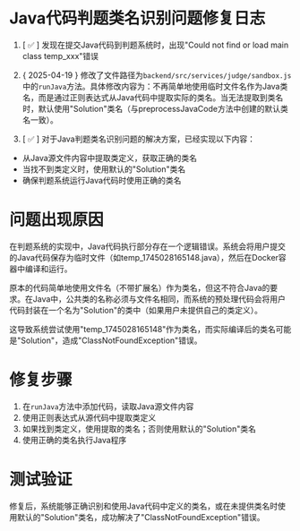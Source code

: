 # Java代码判题类名识别问题修复日志

1. [ ✅ ] 发现在提交Java代码到判题系统时，出现"Could not find or load main class temp_xxx"错误

2. { 2025-04-19 } 修改了文件路径为`backend/src/services/judge/sandbox.js`中的`runJava`方法。具体修改内容为：不再简单地使用临时文件名作为Java类名，而是通过正则表达式从Java代码中提取实际的类名。当无法提取到类名时，默认使用"Solution"类名（与preprocessJavaCode方法中创建的默认类名一致）。

3. [ ✅ ] 对于Java判题类名识别问题的解决方案，已经实现以下内容：

- 从Java源文件内容中提取类定义，获取正确的类名
- 当找不到类定义时，使用默认的"Solution"类名
- 确保判题系统运行Java代码时使用正确的类名

# 问题出现原因

在判题系统的实现中，Java代码执行部分存在一个逻辑错误。系统会将用户提交的Java代码保存为临时文件（如temp_1745028165148.java），然后在Docker容器中编译和运行。

原本的代码简单地使用文件名（不带扩展名）作为类名，但这不符合Java的要求。在Java中，公共类的名称必须与文件名相同，而系统的预处理代码会将用户代码封装在一个名为"Solution"的类中（如果用户未提供自己的类定义）。

这导致系统尝试使用"temp_1745028165148"作为类名，而实际编译后的类名可能是"Solution"，造成"ClassNotFoundException"错误。

# 修复步骤

1. 在`runJava`方法中添加代码，读取Java源文件内容
2. 使用正则表达式从源代码中提取类定义
3. 如果找到类定义，使用提取的类名；否则使用默认的"Solution"类名
4. 使用正确的类名执行Java程序

# 测试验证

修复后，系统能够正确识别和使用Java代码中定义的类名，或在未提供类名时使用默认的"Solution"类名，成功解决了"ClassNotFoundException"错误。 